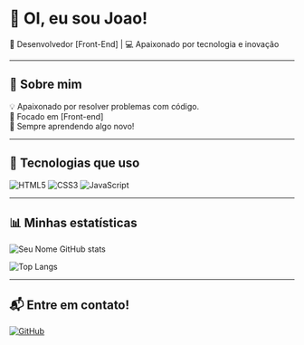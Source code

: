 # 👋 OI, eu sou Joao!

🚀 Desenvolvedor [Front-End] | 💻 Apaixonado por tecnologia e inovação  

---

## 📜 Sobre mim
💡 Apaixonado por resolver problemas com código.  
🎯 Focado em [Front-end]  
🚀 Sempre aprendendo algo novo!  

---

## 🚀 Tecnologias que uso
![HTML5](https://img.shields.io/badge/HTML5-E34F26?style=for-the-badge&logo=html5&logoColor=white)
![CSS3](https://img.shields.io/badge/CSS3-1572B6?style=for-the-badge&logo=css3&logoColor=white)
![JavaScript](https://img.shields.io/badge/JavaScript-F7DF1E?style=for-the-badge&logo=javascript&logoColor=black)

---

## 📊 Minhas estatísticas
![Seu Nome GitHub stats](https://github-readme-stats.vercel.app/api?username=jotape2231&show_icons=true&theme=radical)

![Top Langs](https://github-readme-stats.vercel.app/api/top-langs/?username=jotape2231&layout=compact&theme=radical)

---

## 📬 Entre em contato!
[![GitHub](https://img.shields.io/badge/GitHub-181717?style=for-the-badge&logo=github&logoColor=white)](https://github.com/jotape2231)
